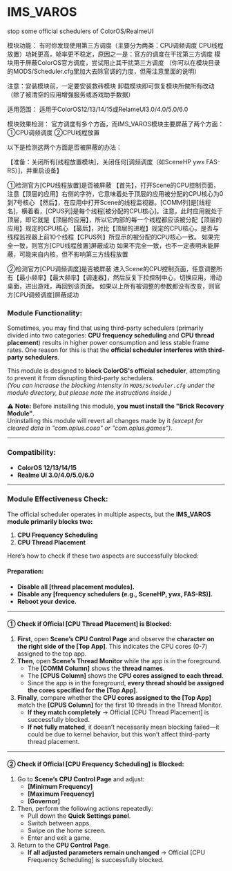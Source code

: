# IMS_VAROS
stop some official schedulers of ColorOS/RealmeUI


模块功能：
有时你发现使用第三方调度（主要分为两类：CPU调频调度 CPU线程放置）功耗更高，帧率更不稳定，原因之一是：官方的调度在干扰第三方调度
模块用于屏蔽ColorOS官方调度，尝试阻止其干扰第三方调度
（你可以在模块目录的MODS/Scheduler.cfg里加大去除官调的力度，但需注意里面的说明）

注意：安装模块前，一定要安装救砖模块
卸载模块即可恢复模块所做所有改动（除了被清空的应用增强服务或游戏助手数据）

适用范围：
适用于ColorOS12/13/14/15或RelameUI3.0/4.0/5.0/6.0




模块效果检测：
官方调度有多个方面，而IMS_VAROS模块主要屏蔽了两个方面：
①CPU调频调度 ②CPU线程放置

以下是检测这两个方面是否被屏蔽的办法：

【准备：关闭所有[线程放置模块]，关闭任何[调频调度（如SceneHP ywx FAS-RS）]，并重启设备】

①检测官方[CPU线程放置]是否被屏蔽
  【首先】，打开Scene的CPU控制页面，注意【顶层的应用】右侧的字符，它意味着处于顶层的应用被分配的CPU核心为0到7号核心
  【然后】，在应用中打开Scene的线程监视器。[COMM列]是[线程名]，横着看，[CPUS列]是每个线程[被分配的CPU核心]。注意，此时应用就处于顶层，即它就是【顶层的应用】，所以它内部的每一个线程都应该被分配【顶层的应用】规定的CPU核心
  【最后】，对比【顶层的进程】规定的CPU核心，是否与线程监视器上前10个线程【CPUS列】所显示的被分配的CPU核心一致。
  如果完全一致，则官方[CPU线程放置]屏蔽成功
  如果不完全一致，也不一定表明未能屏蔽，可能来自内核，但不影响第三方线程放置


②检测官方[CPU调频调度]是否被屏蔽
  进入Scene的CPU控制页面，任意调整所有【最小频率】【最大频率】【调速器】，然后反复下拉控制中心，切换应用，滑动桌面，进出游戏，再回到该页面。
  如果以上所有被调整的参数都没有改变，则官方[CPU调频调度]屏蔽成功




### **Module Functionality:**  
Sometimes, you may find that using third-party schedulers (primarily divided into two categories: **CPU frequency scheduling** and **CPU thread placement**) results in higher power consumption and less stable frame rates. One reason for this is that the **official scheduler interferes with third-party schedulers**.  

This module is designed to **block ColorOS's official scheduler**, attempting to prevent it from disrupting third-party schedulers.  
*(You can increase the blocking intensity in `MODS/Scheduler.cfg` under the module directory, but please note the instructions inside.)*  

⚠ **Note:** Before installing this module, **you must install the "Brick Recovery Module"**.  
Uninstalling this module will revert all changes made by it *(except for cleared data in "com.oplus.cosa" or "com.oplus.games")*.  

---  

### **Compatibility:**  
- **ColorOS 12/13/14/15**  
- **Realme UI 3.0/4.0/5.0/6.0**  

---  

### **Module Effectiveness Check:**  
The official scheduler operates in multiple aspects, but the **IMS_VAROS module primarily blocks two:**  
1. **CPU Frequency Scheduling**  
2. **CPU Thread Placement**  

Here’s how to check if these two aspects are successfully blocked:  

#### **Preparation:**  
- **Disable all [thread placement modules].**  
- **Disable any [frequency schedulers (e.g., SceneHP, ywx, FAS-RS)].**  
- **Reboot your device.**  

---  

#### **① Check if Official [CPU Thread Placement] is Blocked:**  
1. **First**, open **Scene’s CPU Control Page** and observe the **character on the right side of the [Top App]**. This indicates the CPU cores (0-7) assigned to the top app.  
2. **Then**, open **Scene’s Thread Monitor** while the app is in the foreground.  
   - The **[COMM Column]** shows the **thread names**.  
   - The **[CPUS Column]** shows the **CPU cores assigned to each thread**.  
   - Since the app is in the foreground, **every thread should be assigned the cores specified for the [Top App]**.  
3. **Finally**, compare whether the **CPU cores assigned to the [Top App]** match the **[CPUS Column]** for the first 10 threads in the Thread Monitor.  
   - **If they match completely** → Official [CPU Thread Placement] is successfully blocked.  
   - **If not fully matched**, it doesn’t necessarily mean blocking failed—it could be due to kernel behavior, but this won’t affect third-party thread placement.  

---  

#### **② Check if Official [CPU Frequency Scheduling] is Blocked:**  
1. Go to **Scene’s CPU Control Page** and adjust:  
   - **[Minimum Frequency]**  
   - **[Maximum Frequency]**  
   - **[Governor]**  
2. Then, perform the following actions repeatedly:  
   - Pull down the **Quick Settings panel**.  
   - Switch between apps.  
   - Swipe on the home screen.  
   - Enter and exit a game.  
3. Return to the **CPU Control Page**.  
   - **If all adjusted parameters remain unchanged** → Official [CPU Frequency Scheduling] is successfully blocked.  


